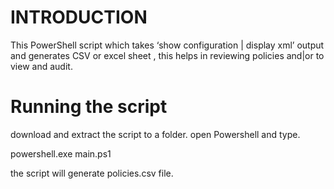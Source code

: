 # INTRODUCTION

This PowerShell script which takes ‘show configuration | display xml’ output and generates CSV or excel sheet , this helps in reviewing policies and|or to view and audit.

# Running the script

download and extract the script to a folder.
open Powershell and type.

powershell.exe main.ps1 <inputconfigfile>

the script will generate policies.csv file.
